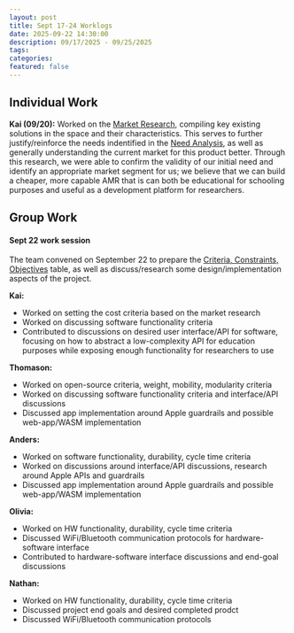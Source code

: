```yaml
---
layout: post
title: Sept 17-24 Worklogs
date: 2025-09-22 14:30:00
description: 09/17/2025 - 09/25/2025
tags:
categories: 
featured: false
---
```


## Individual Work

**Kai (09/20):** Worked on the [Market Research](https://uwtron16.github.io/blog/marketresearch/), compiling key existing solutions in the space and their characteristics. This serves to further justify/reinforce the needs indentified in the [Need Analysis](https://uwtron16.github.io/blog/need-analysis/), as well as generally understanding the current market for this product better. Through this research, we were able to confirm the validity of our initial need and identify an appropriate market segment for us; we believe that we can build a cheaper, more capable AMR that is can both be educational for schooling purposes and useful as a development platform for researchers.

## Group Work

#### Sept 22 work session
The team convened on September 22 to prepare the [Criteria, Constraints, Objectives](https://uwtron16.github.io/blog/criteria/) table, as well as discuss/research some design/implementation aspects of the project.

**Kai:** 
- Worked on setting the cost criteria based on the market research
- Worked on discussing software functionality criteria 
- Contributed to discussions on desired user interface/API for software, focusing on how to abstract a low-complexity API for education purposes while exposing enough functionality for researchers to use

**Thomason:**
- Worked on open-source criteria, weight, mobility, modularity criteria
- Worked on discussing software functionality criteria and interface/API discussions
- Discussed app implementation around Apple guardrails and possible web-app/WASM implementation

**Anders:**
- Worked on software functionality, durability, cycle time criteria
- Worked on discussions around interface/API discussions, research around Apple APIs and guardrails
- Discussed app implementation around Apple guardrails and possible web-app/WASM implementation

**Olivia:**
- Worked on HW functionality, durability, cycle time criteria 
- Discussed WiFi/Bluetooth communication protocols for hardware-software interface
- Contributed to hardware-software interface discussions and end-goal discussions

**Nathan:**
- Worked on HW functionality, durability, cycle time criteria 
- Discussed project end goals and desired completed prodct
- Discussed WiFi/Bluetooth communication protocols
